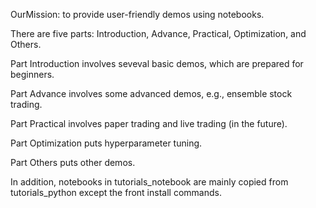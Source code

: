 OurMission: to provide user-friendly demos using notebooks. 

There are five parts: Introduction, Advance, Practical, Optimization, and Others.

Part Introduction involves seveval basic demos, which are prepared for beginners.

Part Advance involves some advanced demos, e.g., ensemble stock trading.

Part Practical involves paper trading and live trading (in the future).

Part Optimization puts hyperparameter tuning.

Part Others puts other demos.

In addition, notebooks in tutorials_notebook are mainly copied from tutorials_python except the front install commands.

